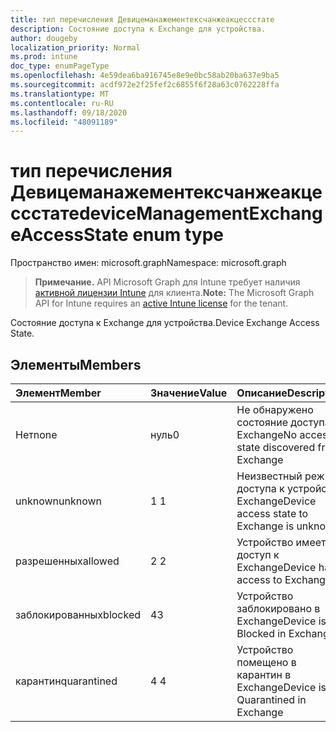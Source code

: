 ```yaml
---
title: тип перечисления Девицеманажементексчанжеакцессстате
description: Состояние доступа к Exchange для устройства.
author: dougeby
localization_priority: Normal
ms.prod: intune
doc_type: enumPageType
ms.openlocfilehash: 4e59dea6ba916745e8e9e0bc58ab20ba637e9ba5
ms.sourcegitcommit: acdf972e2f25fef2c6855f6f28a63c0762228ffa
ms.translationtype: MT
ms.contentlocale: ru-RU
ms.lasthandoff: 09/18/2020
ms.locfileid: "48091189"
---
```

# <a name="devicemanagementexchangeaccessstate-enum-type"></a><span data-ttu-id="29133-103">тип перечисления Девицеманажементексчанжеакцессстате</span><span class="sxs-lookup"><span data-stu-id="29133-103">deviceManagementExchangeAccessState enum type</span></span>

<span data-ttu-id="29133-104">Пространство имен: microsoft.graph</span><span class="sxs-lookup"><span data-stu-id="29133-104">Namespace: microsoft.graph</span></span>

> <span data-ttu-id="29133-105">**Примечание.** API Microsoft Graph для Intune требует наличия [активной лицензии Intune](https://go.microsoft.com/fwlink/?linkid=839381) для клиента.</span><span class="sxs-lookup"><span data-stu-id="29133-105">**Note:** The Microsoft Graph API for Intune requires an [active Intune license](https://go.microsoft.com/fwlink/?linkid=839381) for the tenant.</span></span>

<span data-ttu-id="29133-106">Состояние доступа к Exchange для устройства.</span><span class="sxs-lookup"><span data-stu-id="29133-106">Device Exchange Access State.</span></span>

## <a name="members"></a><span data-ttu-id="29133-107">Элементы</span><span class="sxs-lookup"><span data-stu-id="29133-107">Members</span></span>
|<span data-ttu-id="29133-108">Элемент</span><span class="sxs-lookup"><span data-stu-id="29133-108">Member</span></span>|<span data-ttu-id="29133-109">Значение</span><span class="sxs-lookup"><span data-stu-id="29133-109">Value</span></span>|<span data-ttu-id="29133-110">Описание</span><span class="sxs-lookup"><span data-stu-id="29133-110">Description</span></span>|
|:---|:---|:---|
|<span data-ttu-id="29133-111">Нет</span><span class="sxs-lookup"><span data-stu-id="29133-111">none</span></span>|<span data-ttu-id="29133-112">нуль</span><span class="sxs-lookup"><span data-stu-id="29133-112">0</span></span>|<span data-ttu-id="29133-113">Не обнаружено состояние доступа в Exchange</span><span class="sxs-lookup"><span data-stu-id="29133-113">No access state discovered from Exchange</span></span>|
|<span data-ttu-id="29133-114">unknown</span><span class="sxs-lookup"><span data-stu-id="29133-114">unknown</span></span>|<span data-ttu-id="29133-115">1 </span><span class="sxs-lookup"><span data-stu-id="29133-115">1</span></span>|<span data-ttu-id="29133-116">Неизвестный режим доступа к устройству Exchange</span><span class="sxs-lookup"><span data-stu-id="29133-116">Device access state to Exchange is unknown</span></span>|
|<span data-ttu-id="29133-117">разрешенных</span><span class="sxs-lookup"><span data-stu-id="29133-117">allowed</span></span>|<span data-ttu-id="29133-118">2 </span><span class="sxs-lookup"><span data-stu-id="29133-118">2</span></span>|<span data-ttu-id="29133-119">Устройство имеет доступ к Exchange</span><span class="sxs-lookup"><span data-stu-id="29133-119">Device has access to Exchange</span></span>|
|<span data-ttu-id="29133-120">заблокированных</span><span class="sxs-lookup"><span data-stu-id="29133-120">blocked</span></span>|<span data-ttu-id="29133-121">4</span><span class="sxs-lookup"><span data-stu-id="29133-121">3</span></span>|<span data-ttu-id="29133-122">Устройство заблокировано в Exchange</span><span class="sxs-lookup"><span data-stu-id="29133-122">Device is Blocked in Exchange</span></span>|
|<span data-ttu-id="29133-123">карантин</span><span class="sxs-lookup"><span data-stu-id="29133-123">quarantined</span></span>|<span data-ttu-id="29133-124">4 </span><span class="sxs-lookup"><span data-stu-id="29133-124">4</span></span>|<span data-ttu-id="29133-125">Устройство помещено в карантин в Exchange</span><span class="sxs-lookup"><span data-stu-id="29133-125">Device is Quarantined in Exchange</span></span>|









